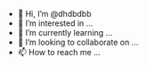 - 👋 Hi, I’m @dhdbdbb
- 👀 I’m interested in ...
- 🌱 I’m currently learning ...
- 💞️ I’m looking to collaborate on ...
- 📫 How to reach me ...

<!---
dhdbdbb/dhdbdbb is a ✨ special ✨ repository because its `README.md` (this file) appears on your GitHub profile.
You can click the Preview link to take a look at your changes.
--->
